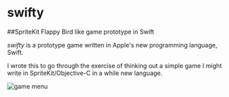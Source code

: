 swifty
======

##SpriteKit Flappy Bird like game prototype in Swift

*swifty* is a prototype game written in Apple's new programming language, Swift.

I wrote this to go through the exercise of thinking out a simple game I might write
in SpriteKit/Objective-C in a while new language. 

![game menu](http://i165.photobucket.com/albums/u49/kolbenwarrior/iOSSimulatorScreenShotJun12201412334PM_zps59419df2.png "Game Menu")
